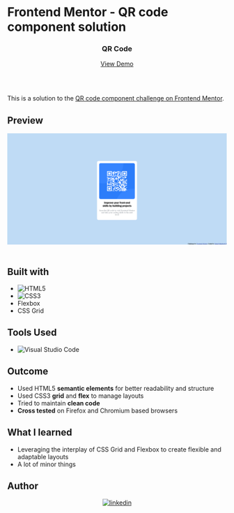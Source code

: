 # Frontend Mentor - QR code component solution

<h3 align="center"><b>QR Code</b></h3>

<p align="center">
  <a href="https://sahadcmd.github.io/QR-Code/" target="_blank">View Demo</a>
</p>
  
<br>
<br>


This is a solution to the [QR code component challenge on Frontend Mentor](https://www.frontendmentor.io/challenges/qr-code-component-iux_sIO_H).

## Preview

<div align="center">
  <img src="./Screenshot/Screenshot.png">
</div>

<br>

## Built with

- ![HTML5](https://img.shields.io/badge/html5-%23E34F26.svg?style=for-the-badge&logo=html5&logoColor=white)   
- ![CSS3](https://img.shields.io/badge/css3-%231572B6.svg?style=for-the-badge&logo=css3&logoColor=white)  
- Flexbox
- CSS Grid

## Tools Used

- ![Visual Studio Code](https://img.shields.io/badge/Visual%20Studio%20Code-0078d7.svg?style=for-the-badge&logo=visual-studio-code&logoColor=white) 

## Outcome

* Used HTML5 **semantic elements** for better readability and structure
* Used CSS3 **grid** and **flex** to manage layouts
* Tried to maintain **clean code**
* **Cross tested** on Firefox and Chromium based browsers

## What I learned

* Leveraging the interplay of CSS Grid and Flexbox to create flexible and adaptable layouts
* A lot of minor things

## Author

<div align="center">

<a href="https://linkedin.com/in/sahadmahaboobp" target="_blank">
<img src="https://img.shields.io/badge/linkedin:  sahadmahaboobp-%2300acee.svg?color=405DE6&style=for-the-badge&logo=linkedin&logoColor=white" alt=linkedin style="margin-bottom: 5px;"/>
</a>

</div>
